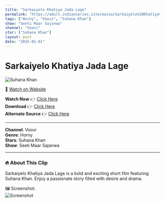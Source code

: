 ```yaml
---
title: "Sarkaiyelo Khatiya Jada Lage"
permalink: "https://adult.indianseries.site/movie/Sarkaiyelo%20Khatiya%20Jada%20Lage"
tags: ["Horny", "Voovi", "Suhana Khan"]
show: "Seeti Maar Sajanwa"
channel: "Voovi"
star: ["Suhana Khan"]
layout: post
date: "2025-01-01"
---
```


# Sarkaiyelo Khatiya Jada Lage

![Suhana Khan](https://shorts.desisins.com/wp-content/uploads/2024/10/Saati-Maar-Sajanwa-DesiSins.com_.jpg)

🔗 [Watch on Website](https://adult.indianseries.site/movie/Sarkaiyelo%20Khatiya%20Jada%20Lage)

**Watch Now** 👉 [Click Here](https://adult.indianseries.site/movie/Sarkaiyelo%20Khatiya%20Jada%20Lage)  
**Download** 👉 [Click Here](https://adult.indianseries.site/movie/Sarkaiyelo%20Khatiya%20Jada%20Lage)  
**Alternate Source** 👉 [Click Here](https://adult.indianseries.site/movie/Sarkaiyelo%20Khatiya%20Jada%20Lage)

---

**Channel**: Voovi  
**Genre**: Horny  
**Stars**: Suhana Khan  
**Show**: Seeti Maar Sajanwa

---

### 🔥 About This Clip

Sarkaiyelo Khatiya Jada Lage is a bold and exciting short film featuring Suhana Khan. Enjoy a passionate story filled with desire and drama.
 
🖼️ Screenshot:  
![Screenshot](https://shorts.desisins.com/wp-content/uploads/2024/10/Saati-Maar-Sajanwa-DesiSins.com_.jpg)

